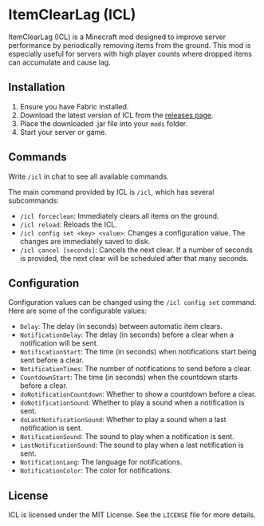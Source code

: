 # ItemClearLag (ICL)

ItemClearLag (ICL) is a Minecraft mod designed to improve server performance by periodically removing items from the ground. This mod is especially useful for servers with high player counts where dropped items can accumulate and cause lag.

## Installation

1. Ensure you have Fabric installed.
2. Download the latest version of ICL from the [releases page](https://github.com/VeiTrr/ItemClearLag-ICL/releases).
3. Place the downloaded .jar file into your `mods` folder.
4. Start your server or game.

## Commands

Write `/icl` in chat to see all available commands.

The main command provided by ICL is `/icl`, which has several subcommands:

- `/icl forceclean`: Immediately clears all items on the ground.
- `/icl reload`: Reloads the ICL.
- `/icl config set <key> <value>`: Changes a configuration value. The changes are immediately saved to disk.
- `/icl cancel [seconds]`: Cancels the next clear. If a number of seconds is provided, the next clear will be scheduled after that many seconds.

## Configuration

Configuration values can be changed using the `/icl config set` command. Here are some of the configurable values:

- `Delay`: The delay (in seconds) between automatic item clears.
- `NotificationDelay`: The delay (in seconds) before a clear when a notification will be sent.
- `NotificationStart`: The time (in seconds) when notifications start being sent before a clear.
- `NotificationTimes`: The number of notifications to send before a clear.
- `CountdownStart`: The time (in seconds) when the countdown starts before a clear.
- `doNotificationCountdown`: Whether to show a countdown before a clear.
- `doNotificationSound`: Whether to play a sound when a notification is sent.
- `doLastNotificationSound`: Whether to play a sound when a last notification is sent.
- `NotificationSound`: The sound to play when a notification is sent.
- `LastNotificationSound`: The sound to play when a last notification is sent.
- `NotificationLang`: The language for notifications.
- `NotificationColor`: The color for notifications.

## License

ICL is licensed under the MIT License. See the `LICENSE` file for more details.